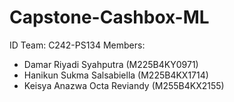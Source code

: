 # Capstone-Cashbox-ML

ID Team: C242-PS134
Members: 
  - Damar Riyadi Syahputra (M225B4KY0971)
  - Hanikun Sukma Salsabiella (M225B4KX1714)
  - Keisya Anazwa Octa Reviandy (M255B4KX2155)
